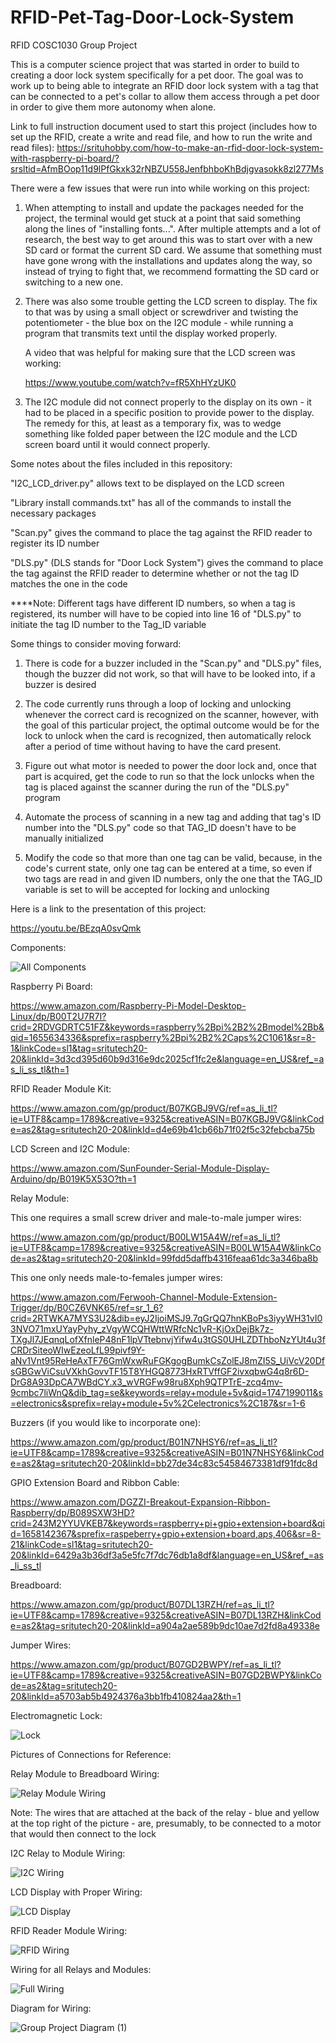 # RFID-Pet-Tag-Door-Lock-System
RFID COSC1030 Group Project

This is a computer science project that was started in order to build to creating a door lock system specifically for a pet door. The goal was to work up to being able to integrate an RFID door lock system with a tag that can be connected to a pet's collar to allow them access through a pet door in order to give them more autonomy when alone.

Link to full instruction document used to start this project (includes how to set up the RFID, create a write and read file, and how to run the write and read files): 
https://srituhobby.com/how-to-make-an-rfid-door-lock-system-with-raspberry-pi-board/?srsltid=AfmBOop11d9lPfGkxk32rNBZU558JenfbhboKhBdjgvasokk8zl277Ms


There were a few issues that were run into while working on this project:

1. When attempting to install and update the packages needed for the project, the terminal would get stuck at a point that said something along the lines of "installing fonts...". After multiple attempts and a lot of research, the best way to get around this was to start over with a new SD card or format the current SD card. We assume that something must have gone wrong with the installations and updates along the way, so instead of trying to fight that, we recommend formatting the SD card or switching to a new one.

2. There was also some trouble getting the LCD screen to display. The fix to that was by using a small object or screwdriver and twisting the potentiometer - the blue box on the I2C module - while running a program that transmits text until the display worked properly.

      A video that was helpful for making sure that the LCD screen was working:
   
      https://www.youtube.com/watch?v=fR5XhHYzUK0

3. The I2C module did not connect properly to the display on its own - it had to be placed in a specific position to provide power to the display. The remedy for this, at least as a temporary fix, was to wedge something like folded paper between the I2C module and the LCD screen board until it would connect properly.


Some notes about the files included in this repository:

"I2C_LCD_driver.py" allows text to be displayed on the LCD screen

"Library install commands.txt" has all of the commands to install the necessary packages

"Scan.py" gives the command to place the tag against the RFID reader to register its ID number

"DLS.py" (DLS stands for "Door Lock System") gives the command to place the tag against the RFID reader to determine whether or not the tag ID matches the one in the code

****Note: Different tags have different ID numbers, so when a tag is registered, its number will have to be copied into line 16 of "DLS.py" to initiate the tag ID number to the Tag_ID variable


Some things to consider moving forward:

1. There is code for a buzzer included in the "Scan.py" and "DLS.py" files, though the buzzer did not work, so that will have to be looked into, if a buzzer is desired

2. The code currently runs through a loop of locking and unlocking whenever the correct card is recognized on the scanner, however, with the goal of this particular project, the optimal outcome would be for the lock to unlock when the card is recognized, then automatically relock after a period of time without having to have the card present.

3. Figure out what motor is needed to power the door lock and, once that part is acquired, get the code to run so that the lock unlocks when the tag is placed against the scanner during the run of the "DLS.py" program

4. Automate the process of scanning in a new tag and adding that tag's ID number into the "DLS.py" code so that TAG_ID doesn't have to be manually initialized

5. Modify the code so that more than one tag can be valid, because, in the code's current state, only one tag can be entered at a time, so even if two tags are read in and given ID numbers, only the one that the TAG_ID variable is set to will be accepted for locking and unlocking


Here is a link to the presentation of this project:

   https://youtu.be/BEzqA0svQmk

Components:

![All Components](https://github.com/user-attachments/assets/fd47dbfc-40d0-411a-a69c-e7da8c449b5b)

Raspberry Pi Board:

   https://www.amazon.com/Raspberry-Pi-Model-Desktop-Linux/dp/B00T2U7R7I?crid=2RDVGDRTC51FZ&keywords=raspberry%2Bpi%2B2%2Bmodel%2Bb&qid=1655634336&sprefix=raspberry%2Bpi%2B2%2Caps%2C1061&sr=8-1&linkCode=sl1&tag=sritutech20-20&linkId=3d3cd395d60b9d316e9dc2025cf1fc2e&language=en_US&ref_=as_li_ss_tl&th=1

RFID Reader Module Kit:

   https://www.amazon.com/gp/product/B07KGBJ9VG/ref=as_li_tl?ie=UTF8&camp=1789&creative=9325&creativeASIN=B07KGBJ9VG&linkCode=as2&tag=sritutech20-20&linkId=d4e69b41cb66b71f02f5c32febcba75b

LCD Screen and I2C Module:

   https://www.amazon.com/SunFounder-Serial-Module-Display-Arduino/dp/B019K5X53O?th=1


Relay Module:

   This one requires a small screw driver and male-to-male jumper wires:
      
   https://www.amazon.com/gp/product/B00LW15A4W/ref=as_li_tl?ie=UTF8&camp=1789&creative=9325&creativeASIN=B00LW15A4W&linkCode=as2&tag=sritutech20-20&linkId=99fdd5daffb4316feaa61dc3a346ba8b
      
   This one only needs male-to-females jumper wires:
      
   https://www.amazon.com/Ferwooh-Channel-Module-Extension-Trigger/dp/B0CZ6VNK65/ref=sr_1_6?crid=2RTWKA7MYS3U2&dib=eyJ2IjoiMSJ9.7qGrQQ7hnKBoPs3iyyWH31vI03NVO71mxUYayPyhy_zVgyWCQHWttWRfcNc1vR-KjOxDejBk7z-TXgJl7JEqnqLofXfnleP48nF1lpVTtebnvjYifw4u3tGS0UHLZDThboNzYUt4u3fCRDrSiteoWIwEzeoLfL99pivf9Y-aNv1Vnt95ReHeAxTF76GmWxwRuFGKgogBumkCsZolEJ8mZI5S_UiVcV20DfsGBGwViCsuVXkhGovvTF15T8YHGQ8773HxRTVffGF2ivxqbwG4q8r6D-DrG8A93DpCA7WBdCY.x3_wVRGFw98ru8Xph9QTPTrE-zcq4mv-9cmbc7liWnQ&dib_tag=se&keywords=relay+module+5v&qid=1747199011&s=electronics&sprefix=relay+module+5v%2Celectronics%2C187&sr=1-6

Buzzers (if you would like to incorporate one):

   https://www.amazon.com/gp/product/B01N7NHSY6/ref=as_li_tl?ie=UTF8&camp=1789&creative=9325&creativeASIN=B01N7NHSY6&linkCode=as2&tag=sritutech20-20&linkId=bb27de34c83c54584673381df91fdc8d

GPIO Extension Board and Ribbon Cable:

   https://www.amazon.com/DGZZI-Breakout-Expansion-Ribbon-Raspberry/dp/B089SXW3HD?crid=243M2YYUVKEB7&keywords=raspberry+pi+gpio+extension+board&qid=1658142367&sprefix=raspeberry+gpio+extension+board,aps,406&sr=8-21&linkCode=sl1&tag=sritutech20-20&linkId=6429a3b36df3a5e5fc7f7dc76db1a8df&language=en_US&ref_=as_li_ss_tl

Breadboard:

   https://www.amazon.com/gp/product/B07DL13RZH/ref=as_li_tl?ie=UTF8&camp=1789&creative=9325&creativeASIN=B07DL13RZH&linkCode=as2&tag=sritutech20-20&linkId=a904a2ae589b9dc10ae7d2fd8a49338e

Jumper Wires:

   https://www.amazon.com/gp/product/B07GD2BWPY/ref=as_li_tl?ie=UTF8&camp=1789&creative=9325&creativeASIN=B07GD2BWPY&linkCode=as2&tag=sritutech20-20&linkId=a5703ab5b4924376a3bb1fb410824aa2&th=1

Electromagnetic Lock:

![Lock](https://github.com/user-attachments/assets/662e789b-b3cc-42cd-8b7e-76d39cdc74a5)

Pictures of Connections for Reference:

Relay Module to Breadboard Wiring:

![Relay Module Wiring](https://github.com/user-attachments/assets/ae2394b8-dad0-430a-9548-3c9a4ca1c415)

Note: The wires that are attached at the back of the relay - blue and yellow at the top right of the picture - are, presumably, to be connected to a motor that would then connect to the lock

I2C Relay to Module Wiring:

![I2C Wiring](https://github.com/user-attachments/assets/6ef414bd-8fc7-4e10-86e5-8103fea9f360)

LCD Display with Proper Wiring:

![LCD Display](https://github.com/user-attachments/assets/64ef6ba0-6135-47b6-beb5-ddba4b9589c3)

RFID Reader Module Wiring:

![RFID Wiring](https://github.com/user-attachments/assets/2881ae8f-ae46-4d24-806a-8f1de84654ca)

Wiring for all Relays and Modules:

![Full Wiring](https://github.com/user-attachments/assets/8243fe54-6d86-4a76-9bd5-19d989dc2291)

Diagram for Wiring:

![Group Project Diagram (1)](https://github.com/user-attachments/assets/15216ac4-991f-4553-9c08-7a136928894f)
